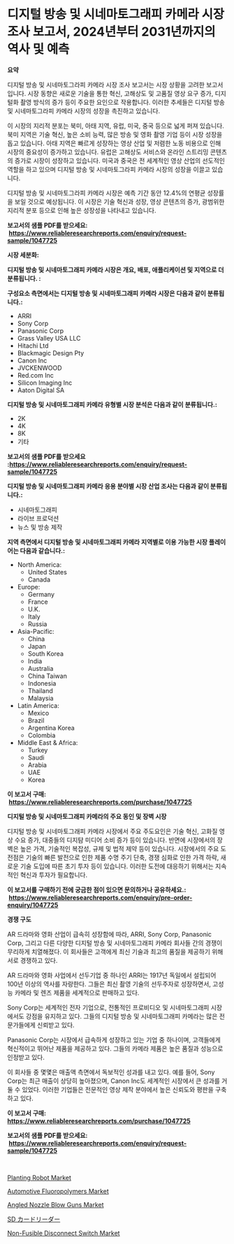 <p><h1>디지털 방송 및 시네마토그래피 카메라 시장 조사 보고서, 2024년부터 2031년까지의 역사 및 예측</h1></p><p><strong>요약</strong></p>
<p><p>디지털 방송 및 시네마토그라피 카메라 시장 조사 보고서는 시장 상황을 고려한 보고서 입니다. 시장 동향은 새로운 기술을 통한 혁신, 고해상도 및 고품질 영상 요구 증가, 디지털화 촬영 방식의 증가 등이 주요한 요인으로 작용합니다. 이러한 추세들은 디지털 방송 및 시네마토그라피 카메라 시장의 성장을 촉진하고 있습니다.</p><p>이 시장의 지리적 분포는 북미, 아태 지역, 유럽, 미국, 중국 등으로 넓게 퍼져 있습니다. 북미 지역은 기술 혁신, 높은 소비 능력, 많은 방송 및 영화 촬영 기업 등이 시장 성장을 돕고 있습니다. 아태 지역은 빠르게 성장하는 영상 산업 및 저렴한 노동 비용으로 인해 시장의 중요성이 증가하고 있습니다. 유럽은 고해상도 서비스와 온라인 스트리밍 콘텐츠의 증가로 시장이 성장하고 있습니다. 미국과 중국은 전 세계적인 영상 산업의 선도적인 역할을 하고 있으며 디지털 방송 및 시네마토그라피 카메라 시장의 성장을 이끌고 있습니다.</p><p>디지털 방송 및 시네마토그라피 카메라 시장은 예측 기간 동안 12.4%의 연평균 성장률을 보일 것으로 예상됩니다. 이 시장은 기술 혁신과 성장, 영상 콘텐츠의 증가, 광범위한 지리적 분포 등으로 인해 높은 성장성을 나타내고 있습니다.</p></p>
<p><strong>보고서의 샘플 PDF를 받으세요: &nbsp;<a href="https://www.reliableresearchreports.com/enquiry/request-sample/1047725">https://www.reliableresearchreports.com/enquiry/request-sample/1047725</a></strong></p>
<p><strong>시장 세분화:</strong></p>
<p><strong> 디지털 방송 및 시네마토그래피 카메라 시장은 개요, 배포, 애플리케이션 및 지역으로 더 분류됩니다. :</strong></p>
<p><strong>구성요소 측면에서는 디지털 방송 및 시네마토그래피 카메라 시장은 다음과 같이 분류됩니다.:</strong></p>
<p><ul><li>ARRI</li><li>Sony Corp</li><li>Panasonic Corp</li><li>Grass Valley USA LLC</li><li>Hitachi Ltd</li><li>Blackmagic Design Pty</li><li>Canon Inc</li><li>JVCKENWOOD</li><li>Red.com Inc</li><li>Silicon Imaging Inc</li><li>Aaton Digital SA</li></ul></p>
<p><strong> 디지털 방송 및 시네마토그래피 카메라 유형별 시장 분석은 다음과 같이 분류됩니다.:</strong></p>
<p><ul><li>2K</li><li>4K</li><li>8K</li><li>기타</li></ul></p>
<p><strong>보고서의 샘플 PDF를 받으세요 :<a href="https://www.reliableresearchreports.com/enquiry/request-sample/1047725">https://www.reliableresearchreports.com/enquiry/request-sample/1047725</a></strong></p>
<p><strong> 디지털 방송 및 시네마토그래피 카메라 응용 분야별 시장 산업 조사는 다음과 같이 분류됩니다.:</strong></p>
<p><ul><li>시네마토그래피</li><li>라이브 프로덕션</li><li>뉴스 및 방송 제작</li></ul></p>
<p><strong>지역 측면에서 디지털 방송 및 시네마토그래피 카메라 지역별로 이용 가능한 시장 플레이어는 다음과 같습니다.:</strong></p>
<p><ul>
    <li>
        North America:
        <ul>
            <li>United States</li>
            <li>Canada</li>
        </ul>
    </li>
    <li>
        Europe:
        <ul>
            <li>Germany</li>
            <li>France</li>
            <li>U.K.</li>
            <li>Italy</li>
            <li>Russia</li>
        </ul>
    </li>
    <li>
        Asia-Pacific:
        <ul>
            <li>China</li>
            <li>Japan</li>
            <li>South Korea</li>
            <li>India</li>
            <li>Australia</li>
            <li>China Taiwan</li>
            <li>Indonesia</li>
            <li>Thailand</li>
            <li>Malaysia</li>
        </ul>
    </li>
    <li>
        Latin America:
        <ul>
            <li>Mexico</li>
            <li>Brazil</li>
            <li>Argentina Korea</li>
            <li>Colombia</li>
        </ul>
    </li>
    <li>
        Middle East & Africa:
        <ul>
            <li>Turkey</li>
            <li>Saudi</li>
            <li>Arabia</li>
            <li>UAE</li>
            <li>Korea</li>
        </ul>
    </li>
    </ul></p>
<p><strong>이 보고서 구매: &nbsp;<a href="https://www.reliableresearchreports.com/purchase/1047725">https://www.reliableresearchreports.com/purchase/1047725</a></strong></p>
<p><strong>디지털 방송 및 시네마토그래피 카메라의 주요 동인 및 장벽 시장</strong></p>
<p><p>디지털 방송 및 시네마토그래피 카메라 시장에서 주요 주도요인은 기술 혁신, 고화질 영상 수요 증가, 대중들의 디지턈 미디어 소비 증가 등이 있습니다. 반면에 시장에서의 장벽은 높은 가격, 기술적인 복잡성, 규제 및 법적 제약 등이 있습니다. 시장에서의 주요 도전점은 기술의 빠른 발전으로 인한 제품 수명 주기 단축, 경쟁 심화로 인한 가격 하락, 새로운 기술 도입에 따른 초기 투자 등이 있습니다. 이러한 도전에 대응하기 위해서는 지속적인 혁신과 투자가 필요합니다.</p></p>
<p><strong>이 보고서를 구매하기 전에 궁금한 점이 있으면 문의하거나 공유하세요.: &nbsp;<a href="https://www.reliableresearchreports.com/enquiry/pre-order-enquiry/1047725">https://www.reliableresearchreports.com/enquiry/pre-order-enquiry/1047725</a></strong></p>
<p><strong>경쟁 구도</strong></p>
<p><p>AR 드라마와 영화 산업이 급속히 성장함에 따라, ARRI, Sony Corp, Panasonic Corp, 그리고 다른 다양한 디지털 방송 및 시네마토그래피 카메라 회사들 간의 경쟁이 무리하게 치열해졌다. 이 회사들은 고객에게 최신 기술과 최고의 품질을 제공하기 위해 서로 경쟁하고 있다.</p><p>AR 드라마와 영화 사업에서 선두기업 중 하나인 ARRI는 1917년 독일에서 설립되어 100년 이상의 역사를 자랑한다. 그들은 최신 촬영 기술의 선두주자로 성장하면서, 고성능 카메라 및 렌즈 제품을 세계적으로 판매하고 있다.</p><p>Sony Corp는 세계적인 전자 기업으로, 전통적인 프로비디오 및 시네마토그래피 시장에서도 강점을 유지하고 있다. 그들의 디지털 방송 및 시네마토그래피 카메라는 많은 전문가들에게 신뢰받고 있다.</p><p>Panasonic Corp는 시장에서 급속하게 성장하고 있는 기업 중 하나이며, 고객들에게 혁신적이고 뛰어난 제품을 제공하고 있다. 그들의 카메라 제품은 높은 품질과 성능으로 인정받고 있다.</p><p>이 회사들 중 몇몇은 매출액 측면에서 독보적인 성과를 내고 있다. 예를 들어, Sony Corp는 최근 매출이 상당히 높아졌으며, Canon Inc도 세계적인 시장에서 큰 성과를 거둘 수 있었다. 이러한 기업들은 전문적인 영상 제작 분야에서 높은 신뢰도와 평판을 구축하고 있다.</p></p>
<p><strong>이 보고서 구매: &nbsp; <a href="https://www.reliableresearchreports.com/purchase/1047725">https://www.reliableresearchreports.com/purchase/1047725</a></strong></p>
<p><strong>보고서의 샘플 PDF를 받으세요: &nbsp;<a href="https://www.reliableresearchreports.com/enquiry/request-sample/1047725">https://www.reliableresearchreports.com/enquiry/request-sample/1047725</a></strong><strong></strong></p>
<p>&nbsp;</p>
<p><p><a href="https://view.publitas.com/reportprime-1/insights-into-planting-robot-market-size-analysing-market-share-trends-and-growth-from-2023-to-2030/">Planting Robot Market</a></p><p><a href="https://issuu.com/reportprime-2/docs/automotive-fluoropolymers-market-size-2030.pptx">Automotive Fluoropolymers Market</a></p><p><a href="https://fearless-okapi-6c8.notion.site/Decoding-the-Angled-Nozzle-Blow-Guns-Market-A-Deep-Dive-into-the-Latest-Market-Trends-Market-Segme-91088b0b1f9243e79eef38af6f20babb">Angled Nozzle Blow Guns Market</a></p><p><a href="https://github.com/ppmazlotr77499/Market-Research-Report-List-1/blob/main/3758410189867.md">SD カードリーダー</a></p><p><a href="https://view.publitas.com/reportprime-1/non-fusible-disconnect-switch-market-provides-detailed-segmentation-of-this-market-based-on-type-application-and-region-and-forecast-for-the-period-from-2024-2031/">Non-Fusible Disconnect Switch Market</a></p></p>